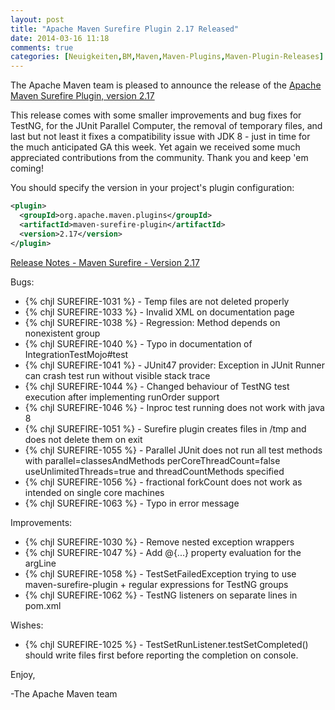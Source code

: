 ```yaml
---
layout: post
title: "Apache Maven Surefire Plugin 2.17 Released"
date: 2014-03-16 11:18
comments: true
categories: [Neuigkeiten,BM,Maven,Maven-Plugins,Maven-Plugin-Releases]
---
```

The Apache Maven team is pleased to announce the release of the 
[Apache Maven Surefire Plugin, version 2.17](http://maven.apache.org/surefire/maven-surefire-plugin/)

This release comes with some smaller improvements and bug fixes for TestNG,
for the JUnit Parallel Computer, the removal of temporary files, and last
but not least it fixes a compatibility issue with JDK 8 - just in time for
the much anticipated GA this week.
Yet again we received some much appreciated contributions from the
community. Thank you and keep 'em coming!

You should specify the version in your project's plugin configuration:

``` xml
<plugin>
  <groupId>org.apache.maven.plugins</groupId>
  <artifactId>maven-surefire-plugin</artifactId>
  <version>2.17</version>
</plugin>
``` 

[Release Notes - Maven Surefire - Version 2.17]()

Bugs:

 * {% chjl SUREFIRE-1031 %} - Temp files are not deleted properly
 * {% chjl SUREFIRE-1033 %} - Invalid XML on documentation page
 * {% chjl SUREFIRE-1038 %} - Regression: Method depends on nonexistent group
 * {% chjl SUREFIRE-1040 %} - Typo in documentation of IntegrationTestMojo#test
 * {% chjl SUREFIRE-1041 %} - JUnit47 provider: Exception in JUnit Runner can crash test run without visible stack trace
 * {% chjl SUREFIRE-1044 %} - Changed behaviour of TestNG test execution after implementing runOrder support
 * {% chjl SUREFIRE-1046 %} - Inproc test running does not work with java 8
 * {% chjl SUREFIRE-1051 %} - Surefire plugin creates files in /tmp and does not delete them on exit
 * {% chjl SUREFIRE-1055 %} - Parallel JUnit does not run all test methods with parallel=classesAndMethods perCoreThreadCount=false useUnlimitedThreads=true and threadCountMethods specified
 * {% chjl SUREFIRE-1056 %} - fractional forkCount does not work as intended on single core machines
 * {% chjl SUREFIRE-1063 %} - Typo in error message

Improvements:

 * {% chjl SUREFIRE-1030 %} - Remove nested exception wrappers
 * {% chjl SUREFIRE-1047 %} - Add @{...} property evaluation for the argLine
 * {% chjl SUREFIRE-1058 %} - TestSetFailedException trying to use maven-surefire-plugin + regular expressions for TestNG groups
 * {% chjl SUREFIRE-1062 %} - TestNG listeners on separate lines in pom.xml

Wishes:

 * {% chjl SUREFIRE-1025 %} - TestSetRunListener.testSetCompleted() should write files first before reporting the completion on console.


Enjoy,

-The Apache Maven team

